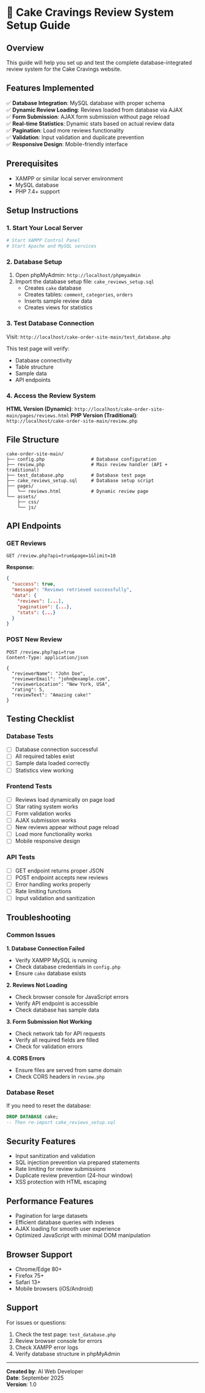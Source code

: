 # 🎂 Cake Cravings Review System Setup Guide

## Overview

This guide will help you set up and test the complete database-integrated review system for the Cake Cravings website.

## Features Implemented

✅ **Database Integration**: MySQL database with proper schema  
✅ **Dynamic Review Loading**: Reviews loaded from database via AJAX  
✅ **Form Submission**: AJAX form submission without page reload  
✅ **Real-time Statistics**: Dynamic stats based on actual review data  
✅ **Pagination**: Load more reviews functionality  
✅ **Validation**: Input validation and duplicate prevention  
✅ **Responsive Design**: Mobile-friendly interface

## Prerequisites

- XAMPP or similar local server environment
- MySQL database
- PHP 7.4+ support

## Setup Instructions

### 1. Start Your Local Server

```bash
# Start XAMPP Control Panel
# Start Apache and MySQL services
```

### 2. Database Setup

1. Open phpMyAdmin: `http://localhost/phpmyadmin`
2. Import the database setup file: `cake_reviews_setup.sql`
   - Creates `cake` database
   - Creates tables: `comment`, `categories`, `orders`
   - Inserts sample review data
   - Creates views for statistics

### 3. Test Database Connection

Visit: `http://localhost/cake-order-site-main/test_database.php`

This test page will verify:

- Database connectivity
- Table structure
- Sample data
- API endpoints

### 4. Access the Review System

**HTML Version (Dynamic)**: `http://localhost/cake-order-site-main/pages/reviews.html`
**PHP Version (Traditional)**: `http://localhost/cake-order-site-main/review.php`

## File Structure

```
cake-order-site-main/
├── config.php                 # Database configuration
├── review.php                 # Main review handler (API + traditional)
├── test_database.php          # Database test page
├── cake_reviews_setup.sql     # Database setup script
├── pages/
│   └── reviews.html           # Dynamic review page
└── assets/
    ├── css/
    └── js/
```

## API Endpoints

### GET Reviews

```
GET /review.php?api=true&page=1&limit=10
```

**Response:**

```json
{
  "success": true,
  "message": "Reviews retrieved successfully",
  "data": {
    "reviews": [...],
    "pagination": {...},
    "stats": {...}
  }
}
```

### POST New Review

```
POST /review.php?api=true
Content-Type: application/json

{
  "reviewerName": "John Doe",
  "reviewerEmail": "john@example.com",
  "reviewerLocation": "New York, USA",
  "rating": 5,
  "reviewText": "Amazing cake!"
}
```

## Testing Checklist

### Database Tests

- [ ] Database connection successful
- [ ] All required tables exist
- [ ] Sample data loaded correctly
- [ ] Statistics view working

### Frontend Tests

- [ ] Reviews load dynamically on page load
- [ ] Star rating system works
- [ ] Form validation works
- [ ] AJAX submission works
- [ ] New reviews appear without page reload
- [ ] Load more functionality works
- [ ] Mobile responsive design

### API Tests

- [ ] GET endpoint returns proper JSON
- [ ] POST endpoint accepts new reviews
- [ ] Error handling works properly
- [ ] Rate limiting functions
- [ ] Input validation and sanitization

## Troubleshooting

### Common Issues

**1. Database Connection Failed**

- Verify XAMPP MySQL is running
- Check database credentials in `config.php`
- Ensure `cake` database exists

**2. Reviews Not Loading**

- Check browser console for JavaScript errors
- Verify API endpoint is accessible
- Check database has sample data

**3. Form Submission Not Working**

- Check network tab for API requests
- Verify all required fields are filled
- Check for validation errors

**4. CORS Errors**

- Ensure files are served from same domain
- Check CORS headers in `review.php`

### Database Reset

If you need to reset the database:

```sql
DROP DATABASE cake;
-- Then re-import cake_reviews_setup.sql
```

## Security Features

- Input sanitization and validation
- SQL injection prevention via prepared statements
- Rate limiting for review submissions
- Duplicate review prevention (24-hour window)
- XSS protection with HTML escaping

## Performance Features

- Pagination for large datasets
- Efficient database queries with indexes
- AJAX loading for smooth user experience
- Optimized JavaScript with minimal DOM manipulation

## Browser Support

- Chrome/Edge 80+
- Firefox 75+
- Safari 13+
- Mobile browsers (iOS/Android)

## Support

For issues or questions:

1. Check the test page: `test_database.php`
2. Review browser console for errors
3. Check XAMPP error logs
4. Verify database structure in phpMyAdmin

---

**Created by**: AI Web Developer  
**Date**: September 2025  
**Version**: 1.0
